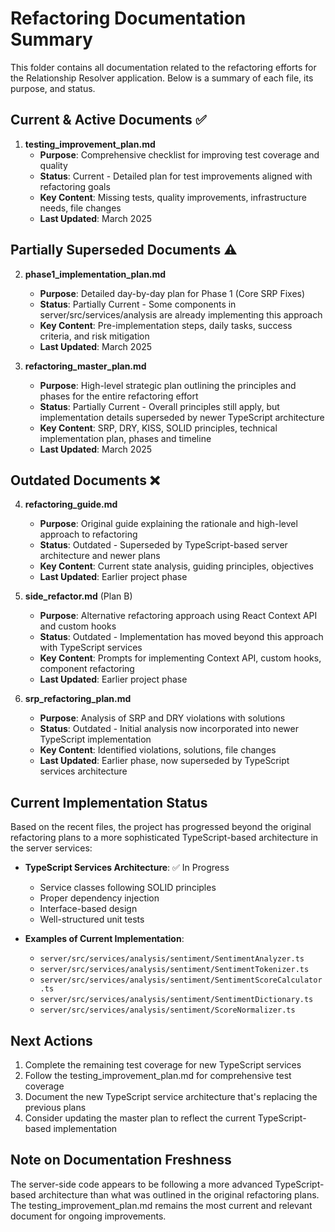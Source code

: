 # Refactoring Documentation Summary

This folder contains all documentation related to the refactoring efforts for the Relationship Resolver application. Below is a summary of each file, its purpose, and status.

## Current & Active Documents ✅

1. **testing_improvement_plan.md**
   - **Purpose**: Comprehensive checklist for improving test coverage and quality
   - **Status**: Current - Detailed plan for test improvements aligned with refactoring goals
   - **Key Content**: Missing tests, quality improvements, infrastructure needs, file changes
   - **Last Updated**: March 2025

## Partially Superseded Documents ⚠️

2. **phase1_implementation_plan.md**
   - **Purpose**: Detailed day-by-day plan for Phase 1 (Core SRP Fixes)
   - **Status**: Partially Current - Some components in server/src/services/analysis are already implementing this approach
   - **Key Content**: Pre-implementation steps, daily tasks, success criteria, and risk mitigation
   - **Last Updated**: March 2025

3. **refactoring_master_plan.md**
   - **Purpose**: High-level strategic plan outlining the principles and phases for the entire refactoring effort
   - **Status**: Partially Current - Overall principles still apply, but implementation details superseded by newer TypeScript architecture
   - **Key Content**: SRP, DRY, KISS, SOLID principles, technical implementation plan, phases and timeline
   - **Last Updated**: March 2025

## Outdated Documents ❌

4. **refactoring_guide.md**
   - **Purpose**: Original guide explaining the rationale and high-level approach to refactoring
   - **Status**: Outdated - Superseded by TypeScript-based server architecture and newer plans
   - **Key Content**: Current state analysis, guiding principles, objectives
   - **Last Updated**: Earlier project phase

5. **side_refactor.md** (Plan B)
   - **Purpose**: Alternative refactoring approach using React Context API and custom hooks
   - **Status**: Outdated - Implementation has moved beyond this approach with TypeScript services
   - **Key Content**: Prompts for implementing Context API, custom hooks, component refactoring
   - **Last Updated**: Earlier project phase

6. **srp_refactoring_plan.md**
   - **Purpose**: Analysis of SRP and DRY violations with solutions
   - **Status**: Outdated - Initial analysis now incorporated into newer TypeScript implementation
   - **Key Content**: Identified violations, solutions, file changes
   - **Last Updated**: Earlier phase, now superseded by TypeScript services architecture

## Current Implementation Status

Based on the recent files, the project has progressed beyond the original refactoring plans to a more sophisticated TypeScript-based architecture in the server services:

- **TypeScript Services Architecture**: ✅ In Progress
  - Service classes following SOLID principles
  - Proper dependency injection
  - Interface-based design
  - Well-structured unit tests

- **Examples of Current Implementation**:
  - `server/src/services/analysis/sentiment/SentimentAnalyzer.ts`
  - `server/src/services/analysis/sentiment/SentimentTokenizer.ts`
  - `server/src/services/analysis/sentiment/SentimentScoreCalculator.ts`
  - `server/src/services/analysis/sentiment/SentimentDictionary.ts`
  - `server/src/services/analysis/sentiment/ScoreNormalizer.ts`

## Next Actions

1. Complete the remaining test coverage for new TypeScript services
2. Follow the testing_improvement_plan.md for comprehensive test coverage
3. Document the new TypeScript service architecture that's replacing the previous plans
4. Consider updating the master plan to reflect the current TypeScript-based implementation

## Note on Documentation Freshness

The server-side code appears to be following a more advanced TypeScript-based architecture than what was outlined in the original refactoring plans. The testing_improvement_plan.md remains the most current and relevant document for ongoing improvements.